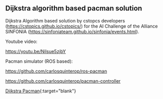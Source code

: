 ## Dijkstra algorithm based pacman solution

Dijkstra Algorithm based solution by cstopcs developers (https://cstopics.github.io/cstopics/) for the AI Challenge of the Alliance SINFONIA (https://sinfoniateam.github.io/sinfonia/events.html).

Youtube video:

https://youtu.be/Nilsue5zjbY

Pacman simulator (ROS based):

https://github.com/carlosquinterop/ros-pacman

https://github.com/carlosquinterop/pacman-controller

[Dijkstra Pacman](https://github.com/cstopics/pacman_dijkstra){:target="blank"}
